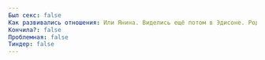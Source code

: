 ```yaml
---
Был секс: false
Как развивались отношения: Или Янина. Виделись ещё потом в Эдисоне. Родом из Свободного
Кончила?: false
Проблемная: false
Тиндер: false
---
```

